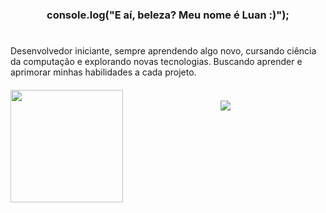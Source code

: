 #

<h3 align="center">console.log("E aí, beleza? Meu nome é Luan :)");</h3>

#

Desenvolvedor iniciante, sempre aprendendo algo novo, cursando ciência da computação e explorando novas tecnologias. Buscando aprender e aprimorar minhas habilidades a cada projeto.

#

<div align="center"> 
    <div style="display: inline_block; margin-top: -20px;">
<img align="left" alt="" height="180" alt="coding-time" src="novogif.gif">
    <br>
    <img align="center" href="https://skillicons.dev" img src="https://skillicons.dev/icons?i=js,c,cpp,python,php">
</div>
    
#
